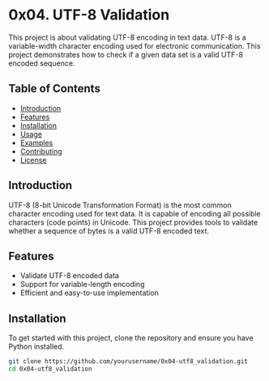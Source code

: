 # 0x04. UTF-8 Validation

This project is about validating UTF-8 encoding in text data. UTF-8 is a variable-width character encoding used for electronic communication. This project demonstrates how to check if a given data set is a valid UTF-8 encoded sequence.

## Table of Contents

- [Introduction](#introduction)
- [Features](#features)
- [Installation](#installation)
- [Usage](#usage)
- [Examples](#examples)
- [Contributing](#contributing)
- [License](#license)

## Introduction

UTF-8 (8-bit Unicode Transformation Format) is the most common character encoding used for text data. It is capable of encoding all possible characters (code points) in Unicode. This project provides tools to validate whether a sequence of bytes is a valid UTF-8 encoded text.

## Features

- Validate UTF-8 encoded data
- Support for variable-length encoding
- Efficient and easy-to-use implementation

## Installation

To get started with this project, clone the repository and ensure you have Python installed.

```bash
git clone https://github.com/yourusername/0x04-utf8_validation.git
cd 0x04-utf8_validation
